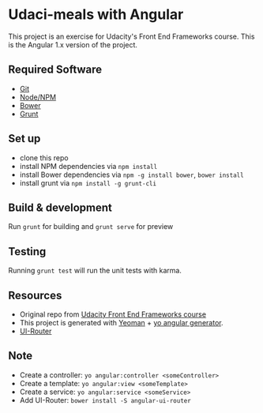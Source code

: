 # Udaci-meals with Angular

This project is an exercise for Udacity's Front End Frameworks course.
This is the Angular 1.x version of the project.

## Required Software

* [Git](https://git-scm.com/)
* [Node/NPM](https://nodejs.org/en/)
* [Bower](https://bower.io/)
* [Grunt](https://gruntjs.com/)

## Set up

* clone this repo
* install NPM dependencies via `npm install`
* install Bower dependencies via `npm -g install bower`, `bower install`
* install grunt via `npm install -g grunt-cli`

## Build & development

Run `grunt` for building and `grunt serve` for preview

## Testing

Running `grunt test` will run the unit tests with karma.

## Resources

* Original repo from [Udacity Front End Frameworks course](https://github.com/richardkalehoff/FEF-UdaciMeals-Angular)
* This project is generated with [Yeoman](http://yeoman.io/) + [yo angular generator](https://github.com/yeoman/generator-angular).
* [UI-Router](https://github.com/angular-ui/ui-router)


## Note

* Create a controller: `yo angular:controller <someController>`
* Create a template: `yo angular:view <someTemplate>`
* Create a service: `yo angular:service <someService>`
* Add UI-Router: `bower install -S angular-ui-router`
